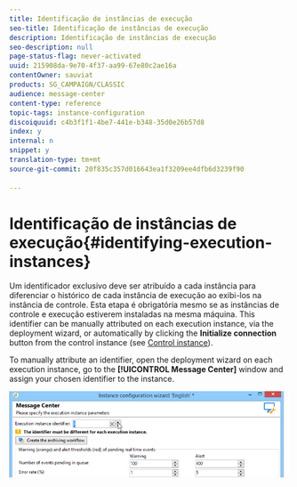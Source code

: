 ```yaml
---
title: Identificação de instâncias de execução
seo-title: Identificação de instâncias de execução
description: Identificação de instâncias de execução
seo-description: null
page-status-flag: never-activated
uuid: 215908da-9e70-4f37-aa99-67e80c2ae16a
contentOwner: sauviat
products: SG_CAMPAIGN/CLASSIC
audience: message-center
content-type: reference
topic-tags: instance-configuration
discoiquuid: c4b3f1f1-4be7-441e-b348-35d0e26b57d8
index: y
internal: n
snippet: y
translation-type: tm+mt
source-git-commit: 20f835c357d016643ea1f3209ee4dfb6d3239f90

---
```



# Identificação de instâncias de execução{#identifying-execution-instances}

Um identificador exclusivo deve ser atribuído a cada instância para diferenciar o histórico de cada instância de execução ao exibi-los na instância de controle. Esta etapa é obrigatória mesmo se as instâncias de controle e execução estiverem instaladas na mesma máquina. This identifier can be manually attributed on each execution instance, via the deployment wizard, or automatically by clicking the **Initialize connection** button from the control instance (see [Control instance](../../message-center/using/creating-a-shared-connection.md#control-instance)).

To manually attribute an identifier, open the deployment wizard on each execution instance, go to the **[!UICONTROL Message Center]** window and assign your chosen identifier to the instance.

![](assets/messagecenter_id_execinstance_001.png)

